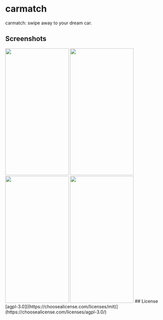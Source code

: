 # carmatch
carmatch: swipe away to your dream car.

## Screenshots
<img src="https://user-images.githubusercontent.com/16566350/198819084-f361cc0d-6c24-4542-a082-ddc474d383f1.png" width="200" height="400">
<img src="https://user-images.githubusercontent.com/16566350/198819090-014e31a6-3e2b-4463-ab9b-604431f6b650.png" width="200" height="400">
<img src="https://user-images.githubusercontent.com/16566350/198819092-3c5ae2a4-3aed-43c9-a8e3-fdeccc859012.png" width="200" height="400">
<img src="https://user-images.githubusercontent.com/16566350/198819102-1c2a37b4-6881-466f-b942-cabe15cbe2dd.png" width="200" height="400">
## License
[agpl-3.0][(https://choosealicense.com/licenses/mit)](https://choosealicense.com/licenses/agpl-3.0/)

